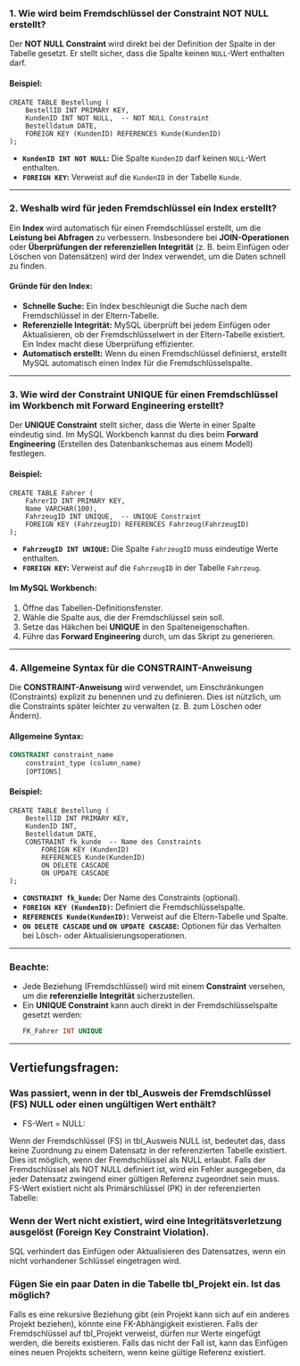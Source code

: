 ### 1. **Wie wird beim Fremdschlüssel der Constraint NOT NULL erstellt?**
Der **NOT NULL Constraint** wird direkt bei der Definition der Spalte in der Tabelle gesetzt. Er stellt sicher, dass die Spalte keinen `NULL`-Wert enthalten darf.

#### Beispiel:
```
CREATE TABLE Bestellung (
    BestellID INT PRIMARY KEY,
    KundenID INT NOT NULL,  -- NOT NULL Constraint
    Bestelldatum DATE,
    FOREIGN KEY (KundenID) REFERENCES Kunde(KundenID)
);
```

- **`KundenID INT NOT NULL`:** Die Spalte `KundenID` darf keinen `NULL`-Wert enthalten.
- **`FOREIGN KEY`:** Verweist auf die `KundenID` in der Tabelle `Kunde`.

---

### 2. **Weshalb wird für jeden Fremdschlüssel ein Index erstellt?**
Ein **Index** wird automatisch für einen Fremdschlüssel erstellt, um die **Leistung bei Abfragen** zu verbessern. Insbesondere bei **JOIN-Operationen** oder **Überprüfungen der referenziellen Integrität** (z. B. beim Einfügen oder Löschen von Datensätzen) wird der Index verwendet, um die Daten schnell zu finden.

#### Gründe für den Index:
- **Schnelle Suche:** Ein Index beschleunigt die Suche nach dem Fremdschlüssel in der Eltern-Tabelle.
- **Referenzielle Integrität:** MySQL überprüft bei jedem Einfügen oder Aktualisieren, ob der Fremdschlüsselwert in der Eltern-Tabelle existiert. Ein Index macht diese Überprüfung effizienter.
- **Automatisch erstellt:** Wenn du einen Fremdschlüssel definierst, erstellt MySQL automatisch einen Index für die Fremdschlüsselspalte.

---

### 3. **Wie wird der Constraint UNIQUE für einen Fremdschlüssel im Workbench mit Forward Engineering erstellt?**
Der **UNIQUE Constraint** stellt sicher, dass die Werte in einer Spalte eindeutig sind. Im MySQL Workbench kannst du dies beim **Forward Engineering** (Erstellen des Datenbankschemas aus einem Modell) festlegen.

#### Beispiel:
```
CREATE TABLE Fahrer (
    FahrerID INT PRIMARY KEY,
    Name VARCHAR(100),
    FahrzeugID INT UNIQUE,  -- UNIQUE Constraint
    FOREIGN KEY (FahrzeugID) REFERENCES Fahrzeug(FahrzeugID)
);
```

- **`FahrzeugID INT UNIQUE`:** Die Spalte `FahrzeugID` muss eindeutige Werte enthalten.
- **`FOREIGN KEY`:** Verweist auf die `FahrzeugID` in der Tabelle `Fahrzeug`.

#### Im MySQL Workbench:
1. Öffne das Tabellen-Definitionsfenster.
2. Wähle die Spalte aus, die der Fremdschlüssel sein soll.
3. Setze das Häkchen bei **UNIQUE** in den Spalteneigenschaften.
4. Führe das **Forward Engineering** durch, um das Skript zu generieren.

---

### 4. **Allgemeine Syntax für die CONSTRAINT-Anweisung**
Die **CONSTRAINT-Anweisung** wird verwendet, um Einschränkungen (Constraints) explizit zu benennen und zu definieren. Dies ist nützlich, um die Constraints später leichter zu verwalten (z. B. zum Löschen oder Ändern).

#### Allgemeine Syntax:
```sql
CONSTRAINT constraint_name
    constraint_type (column_name)
    [OPTIONS]
```

#### Beispiel:
```
CREATE TABLE Bestellung (
    BestellID INT PRIMARY KEY,
    KundenID INT,
    Bestelldatum DATE,
    CONSTRAINT fk_kunde  -- Name des Constraints
        FOREIGN KEY (KundenID) 
        REFERENCES Kunde(KundenID)
        ON DELETE CASCADE
        ON UPDATE CASCADE
);
```
- **`CONSTRAINT fk_kunde`:** Der Name des Constraints (optional).
- **`FOREIGN KEY (KundenID)`:** Definiert die Fremdschlüsselspalte.
- **`REFERENCES Kunde(KundenID)`:** Verweist auf die Eltern-Tabelle und Spalte.
- **`ON DELETE CASCADE` und `ON UPDATE CASCADE`:** Optionen für das Verhalten bei Lösch- oder Aktualisierungsoperationen.

---
### **Beachte:**
- Jede Beziehung (Fremdschlüssel) wird mit einem **Constraint** versehen, um die **referenzielle Integrität** sicherzustellen.
- Ein **UNIQUE Constraint** kann auch direkt in der Fremdschlüsselspalte gesetzt werden:  
  ```sql
  FK_Fahrer INT UNIQUE
  ```
---
## Vertiefungsfragen:
### Was passiert, wenn in der tbl_Ausweis der Fremdschlüssel (FS) NULL oder einen ungültigen Wert enthält?
- FS-Wert = NULL:

Wenn der Fremdschlüssel (FS) in tbl_Ausweis NULL ist, bedeutet das, dass keine Zuordnung zu einem Datensatz in der referenzierten Tabelle existiert.
Dies ist möglich, wenn der Fremdschlüssel als NULL erlaubt.
Falls der Fremdschlüssel als NOT NULL definiert ist, wird ein Fehler ausgegeben, da jeder Datensatz zwingend einer gültigen Referenz zugeordnet sein muss.
FS-Wert existiert nicht als Primärschlüssel (PK) in der referenzierten Tabelle:

### Wenn der Wert nicht existiert, wird eine Integritätsverletzung ausgelöst (Foreign Key Constraint Violation).
SQL verhindert das Einfügen oder Aktualisieren des Datensatzes, wenn ein nicht vorhandener Schlüssel eingetragen wird.
### Fügen Sie ein paar Daten in die Tabelle tbl_Projekt ein. Ist das möglich?
Falls es eine rekursive Beziehung gibt (ein Projekt kann sich auf ein anderes Projekt beziehen), könnte eine FK-Abhängigkeit existieren.
Falls der Fremdschlüssel auf tbl_Projekt verweist, dürfen nur Werte eingefügt werden, die bereits existieren.
Falls das nicht der Fall ist, kann das Einfügen eines neuen Projekts scheitern, wenn keine gültige Referenz existiert.
